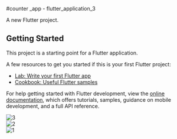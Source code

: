 #counter _app - flutter_application_3

A new Flutter project.

## Getting Started

This project is a starting point for a Flutter application.

A few resources to get you started if this is your first Flutter project:

- [Lab: Write your first Flutter app](https://docs.flutter.dev/get-started/codelab)
- [Cookbook: Useful Flutter samples](https://docs.flutter.dev/cookbook)

For help getting started with Flutter development, view the
[online documentation](https://docs.flutter.dev/), which offers tutorials,
samples, guidance on mobile development, and a full API reference.
<br>



![3](https://github.com/Chamodya23/counter_app/assets/87930614/afcdc032-2244-401a-be3c-ef5d3a0f008b)
<br>
![2](https://github.com/Chamodya23/counter_app/assets/87930614/641c77ba-741f-4308-a52e-c633eb867029)
<br>
![1](https://github.com/Chamodya23/counter_app/assets/87930614/7b026b40-e837-4e06-a83f-5fa530a370e0)


